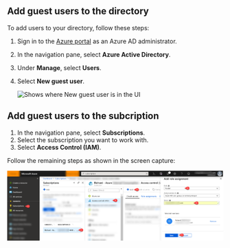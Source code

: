 ## Add guest users to the directory

To add users to your directory, follow these steps:

1. Sign in to the [Azure portal](https://portal.azure.com) as an Azure AD administrator.
2. In the navigation pane, select **Azure Active Directory**.
3. Under **Manage**, select **Users**.
4. Select **New guest user**.

   ![Shows where New guest user is in the UI](
        azure-docs/articles/active-directory/b2b/media/add-users-administrator/NewGuestUser-Directory.PNG
      ) 


## Add guest users to the subcription

1. In the navigation pane, select **Subscriptions**.
2. Select the subscription you want to work with.
3. Select **Access Control (IAM)**.

Follow the remaining steps as shown in the screen capture:

![Shows where to add new role assignment the UI](./media/add-users-administrator/NewGuestUser-Directory.png) 
